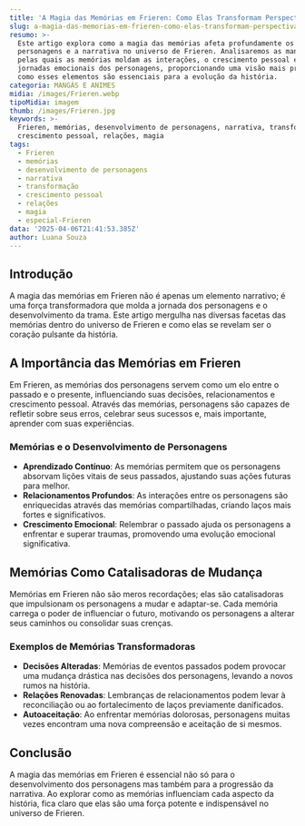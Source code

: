 ```yaml
---
title: 'A Magia das Memórias em Frieren: Como Elas Transformam Perspectivas e Relações'
slug: a-magia-das-memorias-em-frieren-como-elas-transformam-perspectivas-e-relacoes
resumo: >-
  Este artigo explora como a magia das memórias afeta profundamente os
  personagens e a narrativa no universo de Frieren. Analisaremos as maneiras
  pelas quais as memórias moldam as interações, o crescimento pessoal e as
  jornadas emocionais dos personagens, proporcionando uma visão mais profunda de
  como esses elementos são essenciais para a evolução da história.
categoria: MANGÁS E ANIMES
midia: /images/Frieren.webp
tipoMidia: imagem
thumb: /images/Frieren.jpg
keywords: >-
  Frieren, memórias, desenvolvimento de personagens, narrativa, transformação,
  crescimento pessoal, relações, magia
tags:
  - Frieren
  - memórias
  - desenvolvimento de personagens
  - narrativa
  - transformação
  - crescimento pessoal
  - relações
  - magia
  - especial-Frieren
data: '2025-04-06T21:41:53.385Z'
author: Luana Souza
---
```


## Introdução
A magia das memórias em Frieren não é apenas um elemento narrativo; é uma força transformadora que molda a jornada dos personagens e o desenvolvimento da trama. Este artigo mergulha nas diversas facetas das memórias dentro do universo de Frieren e como elas se revelam ser o coração pulsante da história.

## A Importância das Memórias em Frieren
Em Frieren, as memórias dos personagens servem como um elo entre o passado e o presente, influenciando suas decisões, relacionamentos e crescimento pessoal. Através das memórias, personagens são capazes de refletir sobre seus erros, celebrar seus sucessos e, mais importante, aprender com suas experiências.

### Memórias e o Desenvolvimento de Personagens
- **Aprendizado Contínuo**: As memórias permitem que os personagens absorvam lições vitais de seus passados, ajustando suas ações futuras para melhor.
- **Relacionamentos Profundos**: As interações entre os personagens são enriquecidas através das memórias compartilhadas, criando laços mais fortes e significativos.
- **Crescimento Emocional**: Relembrar o passado ajuda os personagens a enfrentar e superar traumas, promovendo uma evolução emocional significativa.

## Memórias Como Catalisadoras de Mudança
Memórias em Frieren não são meros recordações; elas são catalisadoras que impulsionam os personagens a mudar e adaptar-se. Cada memória carrega o poder de influenciar o futuro, motivando os personagens a alterar seus caminhos ou consolidar suas crenças.

### Exemplos de Memórias Transformadoras
- **Decisões Alteradas**: Memórias de eventos passados podem provocar uma mudança drástica nas decisões dos personagens, levando a novos rumos na história.
- **Relações Renovadas**: Lembranças de relacionamentos podem levar à reconciliação ou ao fortalecimento de laços previamente danificados.
- **Autoaceitação**: Ao enfrentar memórias dolorosas, personagens muitas vezes encontram uma nova compreensão e aceitação de si mesmos.

## Conclusão
A magia das memórias em Frieren é essencial não só para o desenvolvimento dos personagens mas também para a progressão da narrativa. Ao explorar como as memórias influenciam cada aspecto da história, fica claro que elas são uma força potente e indispensável no universo de Frieren.
